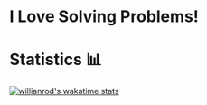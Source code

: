 # I Love Solving Problems!

# Statistics 📊 
<a href="https://github.com/anuraghazra/github-readme-stats">

[![willianrod's wakatime stats](https://github-readme-stats.vercel.app/api/wakatime?username=jetsstarplus&theme=merko)](https://github.com/anuraghazra/github-readme-stats)

